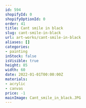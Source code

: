 ```yaml
---
id: 594
shopifyId: 0
shopifyOptionId: 0
order: 41
title: Cant smile in black
slug: cant-smile-in-black
url: art-works/cant-smile-in-black
aliases: []
categories:
- painting
inStock: false
isVisible: true
height: 85
width: 60
date: 2022-01-01T00:00:00Z
materials:
- acrylic
- canvas
price: -1
mainImage: Cant_smile_in_black.JPG
---
```

